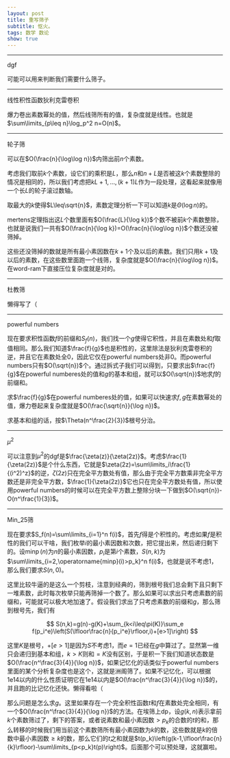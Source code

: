 ```yaml
---
layout: post
title: 重写筛子
subtitle: 怄火。
tags: 数学 数论
show: true
---
```


-----

dgf

可能可以用来判断我们需要什么筛子。

-----

线性积性函数狄利克雷卷积

爆力卷出素数幂处的值，然后线筛所有的值，复杂度就是线性。也就是$\sum\limits_{p\leq n}\log_p^2 n=O(n)$。

-----

轮子筛

可以在$O(\frac{n}{\log\log n})$内筛出前$n$个素数。

考虑我们取前$k$个素数，设它们的乘积是$L$，那么$n$和$n+L$是否被这$k$个素数整除的情况是相同的，所以我们考虑把$kL+1,...,(k+1)L$作为一段处理，这看起来就像用一个长$L$的轮子滚过数轴。

取最大的$k$使得$L\leq\sqrt{n}$，素数定理分析一下可以知道$k$是$\Theta(\log n)$的。

mertens定理指出这$L$个数里面有$O(\frac{L}{\log k})$个数不被前$k$个素数整除，也就是说我们一共有$O(\frac{n}{\log k})=O(\frac{n}{\log\log n})$个数还没被筛掉。

这些还没筛掉的数就是所有最小素因数在$k+1$个及以后的素数。我们只用$k+1$及以后的素数，在这些数里面跑一个线筛，复杂度就是$O(\frac{n}{\log\log n})$。在word-ram下直接压位复杂度就是对的。

-----

杜教筛

懒得写了（

-----

powerful numbers

现在要求积性函数$f$的前缀和$S_f(n)$，我们找一个$g$使得它积性，并且在素数处和$f$取值相同。那么我们知道$\frac{f}{g}$也是积性的，这里除法是狄利克雷卷积的逆，并且它在素数处全$0$，因此它仅在powerful numbers处非$0$。而powerful numbers只有$O(\sqrt{n})$个。通过拆式子我们可以得到，只要求出$\frac{f}{g}$在powerful numberes处的值和$g$的基本和组，就可以$O(\sqrt{n})$地求$f$的前缀和。

求$\frac{f}{g}$在powerful numberes处的值，如果可以快速求$f,g$在素数幂处的值，爆力卷起来复杂度就是$O(\frac{\sqrt{n}}{\log n})$。

求基本和组的话，按$\Theta(n^\frac{2}{3})$根号分治。

-----

$\mu^2$

可以注意到$\mu^2$的dgf是$\frac{\zeta(z)}{\zeta(2z)}$。考虑$\frac{1}{\zeta(2z)}$是个什么东西，它就是$\zeta(2z)=\sum\limits_i\frac{1}{(i^2)^z}$的逆，$\zeta(2z)$只在完全平方数处有值，那么由于完全平方数乘非完全平方数还是非完全平方数，$\frac{1}{\zeta(2z)}$它也只在完全平方数处有值，所以使用powerful numbers的时候可以在完全平方数上整除分块一下做到$O(\sqrt{n})-O(n^\frac{1}{3})$。

-----

Min_25筛

现在要求$S_f(n)=\sum\limits_{i=1}^n f(i)$，首先$f$得是个积性的。考虑如果$f$是积性的我们可以干啥，我们枚举$i$的最小素因数和次数，把它提出来，然后递归剩下的。设$\operatorname{minp}(n)$为$n$的最小素因数，$p_i$是第$i$个素数，$S(n,k)$为$\sum\limits_{i=2,\operatorname{minp}(i)>p_k}^n f(i)$，也就是说不考虑$1$，那么我们要求$S(n,0)$。

这里比较牛逼的是这么一个剪枝，注意到经典的，筛到根号我们总会剩下且只剩下一堆素数，此时每次枚举只能再筛掉一个数了。那么如果可以求出只考虑素数的前缀和，可能就可以极大地加速了。假设我们求出了只考虑素数的前缀和$g$，那么筛到根号先，我们有

$$
S(n,k)=g(n)-g(K)+\sum_{k<i\leq\pi(K)}\sum_e f(p_i^e)\left(S(\lfloor\frac{n}{p_i^e}\rfloor,i)+[e>1]\right)
$$

这里$K$是根号，$+[e>1]$是因为$S$不考虑$1$，而$e=1$已经在$g$中算过了。显然第一维只会递归到基本和组，$k>K$则和$=K$没有区别，于是积一下我们知道状态数是$O(\frac{n^\frac{3}{4}}{\log n})$，如果记忆化的话类似于powerful numbers里面的某个分析复杂度也是这个，这就是洲阁筛了。如果不记忆化，可以根据1e14以内的什么性质证明它在1e14以内是$O(\frac{n^\frac{3}{4}}{\log n})$的，并且跑的比记忆化还快。懒得看啦（

那么问题是怎么求$g$。这里如果存在一个完全积性函数$t$和$f$在素数处完全相同，有一个$O(\frac{n^\frac{3}{4}}{\log n})$的方法。在埃筛上dp，设$g(k,n)$表示拿前$k$个素数筛过了，剩下的答案，或者说素数和最小素因数$>p_k$的合数的$t$的和，那么转移的时候我们用当前这个素数筛所有最小素因数为$k$的数，这些数就是$k$的倍数中最小素因数$\geq k$的数，那么它们的$t$之和就是$t(p_k)\left(g(k-1,\lfloor\frac{n}{k}\rfloor)-\sum\limits_{p<p_k}t(p)\right)$。后面那个可以预处理，这就赢啦。

